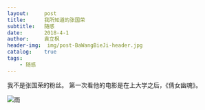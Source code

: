 ```yaml
---
layout:     post
title:      我所知道的张国荣
subtitle:   随感
date:       2018-4-1
author:     袁立枫
header-img:  img/post-BaWangBieJi-header.jpg
catalog:    true 				
tags:							
    - 随感
---
```


我不是张国荣的粉丝。
第一次看他的电影是在上大学之后，《倩女幽魂》。

![雨](https://github.com/ylfsyor/ylfsyor.github.io/raw/master/img/post-BaWangBieJi-Leslie.jpg)

